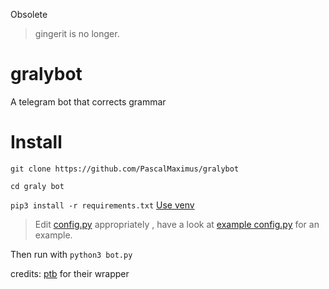 Obsolete
> gingerit is no longer.

# gralybot
A telegram bot that corrects grammar

# Install
`git clone https://github.com/PascalMaximus/gralybot`

`cd graly bot`

`pip3 install -r requirements.txt` [Use venv](https://docs.python.org/3/tutorial/venv.html)

> Edit [config.py](/config.py) appropriately , have a look at [example config.py](/sampleconfig.py) for an example.
 

 Then run with `python3 bot.py`

credits:
[ptb](https://github.com/python-telegram-bot) for their wrapper
